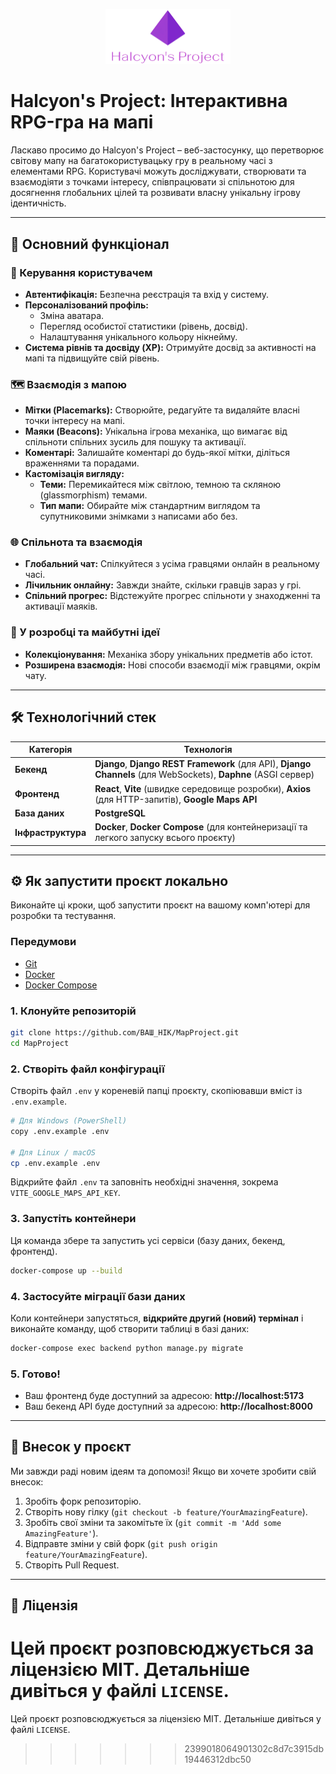 <p align="center">
  <img src="Logo.png" alt="Project Logo" width="200"/>
</p>

# Halcyon's Project: Інтерактивна RPG-гра на мапі

Ласкаво просимо до Halcyon's Project – веб-застосунку, що перетворює світову мапу на багатокористувацьку гру в реальному часі з елементами RPG. Користувачі можуть досліджувати, створювати та взаємодіяти з точками інтересу, співпрацювати зі спільнотою для досягнення глобальних цілей та розвивати власну унікальну ігрову ідентичність.

---

## 🚀 Основний функціонал

### 👤 Керування користувачем

- **Автентифікація:** Безпечна реєстрація та вхід у систему.
- **Персоналізований профіль:**
  - Зміна аватара.
  - Перегляд особистої статистики (рівень, досвід).
  - Налаштування унікального кольору нікнейму.
- **Система рівнів та досвіду (XP):** Отримуйте досвід за активності на мапі та підвищуйте свій рівень.

### 🗺️ Взаємодія з мапою

- **Мітки (Placemarks):** Створюйте, редагуйте та видаляйте власні точки інтересу на мапі.
- **Маяки (Beacons):** Унікальна ігрова механіка, що вимагає від спільноти спільних зусиль для пошуку та активації.
- **Коментарі:** Залишайте коментарі до будь-якої мітки, діліться враженнями та порадами.
- **Кастомізація вигляду:**
  - **Теми:** Перемикайтеся між світлою, темною та скляною (glassmorphism) темами.
  - **Тип мапи:** Обирайте між стандартним виглядом та супутниковими знімками з написами або без.

### 🌐 Спільнота та взаємодія

- **Глобальний чат:** Спілкуйтеся з усіма гравцями онлайн в реальному часі.
- **Лічильник онлайну:** Завжди знайте, скільки гравців зараз у грі.
- **Спільний прогрес:** Відстежуйте прогрес спільноти у знаходженні та активації маяків.

### 🔮 У розробці та майбутні ідеї

- **Колекціонування:** Механіка збору унікальних предметів або істот.
- **Розширена взаємодія:** Нові способи взаємодії між гравцями, окрім чату.

---

## 🛠️ Технологічний стек

| Категорія                     | Технологія                                                                                                                                          |
| -------------------------------------- | ------------------------------------------------------------------------------------------------------------------------------------------------------------- |
| **Бекенд**                 | **Django**, **Django REST Framework** (для API), **Django Channels** (для WebSockets), **Daphne** (ASGI сервер)           |
| **Фронтенд**             | **React**, **Vite** (швидке середовище розробки), **Axios** (для HTTP-запитів), **Google Maps API** |
| **База даних**          | **PostgreSQL**                                                                                                                                          |
| **Інфраструктура** | **Docker**, **Docker Compose** (для контейнеризації та легкого запуску всього проєкту)             |

---

## ⚙️ Як запустити проєкт локально

Виконайте ці кроки, щоб запустити проєкт на вашому комп'ютері для розробки та тестування.

### Передумови

- [Git](https://git-scm.com/)
- [Docker](https://www.docker.com/products/docker-desktop/)
- [Docker Compose](https://docs.docker.com/compose/install/)

### 1. Клонуйте репозиторій

```bash
git clone https://github.com/ВАШ_НІК/MapProject.git
cd MapProject
```

### 2. Створіть файл конфігурації

Створіть файл `.env` у кореневій папці проєкту, скопіювавши вміст із `.env.example`.

```bash
# Для Windows (PowerShell)
copy .env.example .env

# Для Linux / macOS
cp .env.example .env
```

Відкрийте файл `.env` та заповніть необхідні значення, зокрема `VITE_GOOGLE_MAPS_API_KEY`.

### 3. Запустіть контейнери

Ця команда збере та запустить усі сервіси (базу даних, бекенд, фронтенд).

```bash
docker-compose up --build
```

### 4. Застосуйте міграції бази даних

Коли контейнери запустяться, **відкрийте другий (новий) термінал** і виконайте команду, щоб створити таблиці в базі даних:

```bash
docker-compose exec backend python manage.py migrate
```

### 5. Готово!

- Ваш фронтенд буде доступний за адресою: **http://localhost:5173**
- Ваш бекенд API буде доступний за адресою: **http://localhost:8000**

---

## 🤝 Внесок у проєкт

Ми завжди раді новим ідеям та допомозі! Якщо ви хочете зробити свій внесок:

1. Зробіть форк репозиторію.
2. Створіть нову гілку (`git checkout -b feature/YourAmazingFeature`).
3. Зробіть свої зміни та закомітьте їх (`git commit -m 'Add some AmazingFeature'`).
4. Відправте зміни у свій форк (`git push origin feature/YourAmazingFeature`).
5. Створіть Pull Request.

---

## 📄 Ліцензія

Цей проєкт розповсюджується за ліцензією MIT. Детальніше дивіться у файлі `LICENSE`.
=======================================================================================================================================

Цей проєкт розповсюджується за ліцензією MIT. Детальніше дивіться у файлі `LICENSE`.

>>>>>>> 2399018064901302c8d7c3915db19446312dbc50
>>>>>>>
>>>>>>
>>>>>
>>>>
>>>
>>

